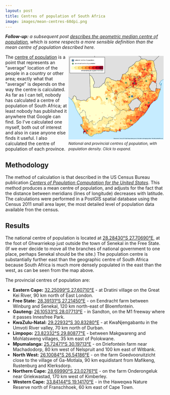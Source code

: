 ```yaml
---
layout: post
title: Centres of population of South Africa
image: images/mean-centres-60dpi.png
---
```


***Follow-up:*** *a subsequent post [describes the geometric median centre of population](/geometric-mean-centres/), which is some respects a more sensible definition than the mean centre of population described here.*

<div style="float:right;width:300px;padding:5px;">
<a href="/images/mean-centres-150dpi.png" target="_blank"><img src="/images/mean-centres-60dpi.png" width="300" height="263" /></a>
<i><small>National and provincial centres of population, with population density. Click to expand.</small></i>
</div>

The [centre of population](http://en.wikipedia.org/wiki/Center_of_population) is a point that represents an "average" location of the people in a country or other area; exactly what that "average" is depends on the way the centre is calculated. As far as I can tell, nobody has calculated a centre of population of South Africa; at least nobody has published it anywhere that Google can find. So I've calculated one myself, both out of interest and also in case anyone else finds it useful. I also calculated the centre of population of each province.

## Methodology

The method of calculation is that described in the US Census Bureau publication *[Centers of Population Computation for the United States](http://www.census.gov/geo/reference/pdfs/cenpop2010/COP2010_documentation.pdf)*. This method produces a mean centre of population, and adjusts for the fact that the distance between meridians (lines of longitude) decreases with latitude. The calculations were performed in a PostGIS spatial database using the Census 2011 small area layer, the most detailed level of population data available fron the census.

## Results

The national centre of population is located at [28.28430°S 27.70690°E](http://www.google.co.za/maps/place/-28.28430,27.70690/@-28.28430,27.70690,10z/), at the foot of Ghwarriekop just outside the town of Senekal in the Free State. (If we ever decide to move all the branches of national government to one place, perhaps Senekal should be the site.) The population centre is substantially further east than the geographic centre of South Africa because South Africa is much more densely populated in the east than the west, as can be seen from the map above.

The provincial centres of population are:

* **Eastern Cape:** [32.25099°S 27.60710°E](http://www.google.co.za/maps/place/-32.25099,27.60710/@-32.25099,27.60710,10z/) - at Dratini village on the Great Kei River, 90 km north of East London.
* **Free State:** [28.39131°S 27.21450°E](http://www.google.co.za/maps/place/-28.39131,27.21450/@-28.39131,27.21450,10z/) - on Eendracht farm between Winburg and Senekal, 120 km north-east of Bloemfontein.
* **Gauteng:** [26.10533°S 28.07713°E](http://www.google.co.za/maps/place/-26.10533,28.07713/@-26.10533,28.07713,10z/) - in Sandton, on the M1 freeway where it passes Innesfree Park.
* **KwaZulu-Natal:** [29.22932°S 30.83280°E](http://www.google.co.za/maps/place/-29.22932,30.83280/@-29.22932,30.83280,10z/) - at KwaNjengabantu in the Umvoti River valley, 70 km north of Durban.
* **Limpopo:** [23.82332°S 29.80877°E](http://www.google.co.za/maps/place/-23.82332,29.80877/@-23.82332,29.80877,10z/) - between Makgwareng and Mohlatsweng villages, 35 km east of Polokwane.
* **Mpumalanga:** [25.72471°S 30.19713°E](http://www.google.co.za/maps/place/-25.72471,30.19713/@-25.72471,30.19713,10z/) - on Driefontein farm near Machadodorp, 80 km west of Nelspruit and 100 km east of Witbank.
* **North West:** [26.10084°S 26.54186°E](http://www.google.co.za/maps/place/-26.10084,26.54186/@-26.10084,26.54186,10z/) - on the farm Goedvooruitzicht close to the village of Ga-Motlala, 90 km equidistant from Mafikeng, Rustenburg and Klerksdorp.
* **Northern Cape:** [28.69990°S 23.02761°E](http://www.google.co.za/maps/place/-28.69990,23.02761/@-28.69990,23.02761,10z/) - on the farm Onderongeluk near Griekwastad, 170 km west of Kimberley.
* **Western Cape:** [33.84144°S 19.14170°E](http://www.google.co.za/maps/place/-33.84144,19.14170/@-33.84144,19.14170,10z/) - in the Haweqwa Nature Reserve north of Franschhoek, 60 km east of Cape Town.
